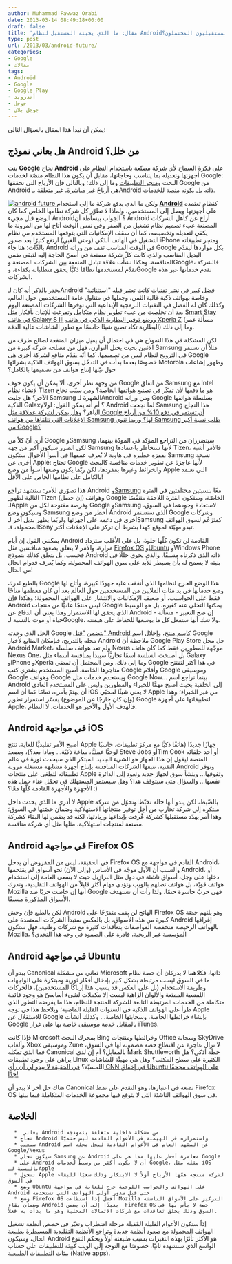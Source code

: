 ```yaml
---
author: Muhammad Fawwaz Orabi
date: 2013-03-14 08:49:18+00:00
draft: false
title: 'مقال: ما الذي يخبئه المستقبل لنظام Android؟ ومن هم منافسوه المستقبليون المحتملون؟'
type: post
url: /2013/03/android-future/
categories:
- Google
- مقالات
tags:
- Android
- Google
- Google Play
- أندرويد
- جوجل
- جوجل بلاي
---
```


يمكن أن نبدأ هذا المقال بالسؤال التالي:


## هل يعاني نموذج Android من خلل؟


بنت **Google** نجاح **Android** على فكرة السماح لأي شركة مصنّعة باستخدام النظام على أجهزتها وتعديله بما يتناسب وحاجاتها، مقابل أن يكون هذا النظام منصّة لخدمات Google: البحث و[متجر التطبيقات](http://www.it-scoop.com/tag/google-play/) وما إلى ذلك؛ وبالتالي فإن الأرباح التي تحققها Google من Android هي أرباحٌ غير مباشرة، غير متعلقة بـAndroid ذاته بل بكونه منصة للخدمات.

[![android future](http://www.it-scoop.com/wp-content/uploads/2013/03/android-future.png)
](http://www.it-scoop.com/wp-content/uploads/2013/03/android-future.png)
ولكن ما الذي يدفع شركة ما إلى استخدام **[Android](http://www.it-scoop.com/tag/android)** كنظام تعتمده على أجهزتها ويصل إلى المستخدمين، ولماذا لا تطوّر كل شركة نظامها الخاص كما كان الوضع قبل مجيء Android؟ الجواب ببساطة أن Android أزاح عن كاهل الشركات المصنعة عبء تصميم نظام تشغيل من الصفر وفي نفس الوقت أتاح لها من المرونة ما يكفي لتعديله وتخصيصه، كما أن سقف الإمكانيات التي يتوقعها المستخدم من نظام التشغيل في الهاتف الذكي (وحتى الغبي) ارتفع كثيرًا بعد صدور iPhone ومتجر تطبيقاته بالذّات؛ هنا جاء Android في الوقت المناسب تقف من ورائه Google بكل مواردها ليقدّم البديل المناسب والذي كانت كلّ شركة مصنعة في أمسّ الحاجة إليه لتبقى ضمن المنافسة. وهكذا نشأت علاقة تبادل المنفعة بين الشركات المصنعة وGoogle، فالشركة تقدّم لمستخدمها نظامًا ذكيًّا يحقق متطلباته بكفاءة، وGoogle تقدم خدماتها عبر هذه الشركات.

يجدر بالذكر أنه كان لـAndroid فضل كبير في نشر تقنيات كانت تعتبر قبله "استثنائية" وخاصة بهواتف ذكية غالية الثمن، وجعلها في متناول عامة المستخدمين حول العالم، وكذلك كان له الفضل في التقنيات البرمجية الإبداعية التي توفرها الشركات المصنعة اليوم بعد أن تخلصت من عبء تطوير نظام متكامل وتفرغت للإتيان بأفكار مثل [Smart Stay في هاتف Galaxy S III](http://www.samsung.com/global/galaxys3/smartstay.html) و[وضع توفير البطارية الذكي في هاتف Xperia Z](https://www.youtube.com/watch?v=Xa86s-tGHO4) (مسألة عمر البطارية تكاد تصبح شيئًا حاسمًا مع تطور الشاشات عالية الدقة) وما إلى ذلك.

لكن المشكلة في هذا النموذج هي في احتمال أن يميل ميزان المنفعة لصالح طرف من الاثنين بحيث يختل التوازن، فهل من مصلحة شركة كبيرة من Samsung مثلاً أن تستمر في الترويج لنظام ليس من تصميمها، كما أنّه يقدّم منافع لشركة أخرى هي Google خصوصًا بعدما بدأت في التدخّل بسوق الهواتف الذكية بشرائها Motorola وظهور إشاعات حول نيّتها إنتاج هواتف من تصميمها بالكامل؟

<!-- more -->

من وجهة نظر أخرى، ألا يمكن أن يكون خوف Google من اتفاق Samsung مع Intel لإنشاء نظام Tizen هو ما دفعها لأن تفكّر في تصنيع هواتفها الخاصة؟ ومن سبّب نجاح الآخر؟ هل جلبت Samsung الشهرة لـAndroid ومن ورائه Google بسلسلة هواتفها الذكية Galaxy؟ أم أنه يمكن القول: لولا Android لما نجحت Samsung هذا النجاح الباهر؟ و[هل يمكن لشركة عملاقة مثل Google أن تستمر في دفع 10% من أرباح الإعلانات التي تتلقاها من هواتف Samsung لها؟ وربما تنوي Samsung طلب نسبة أكبر من Google؟](http://readwrite.com/2013/02/26/the-danger-of-the-samsung-monster)

أرى أنّ كلاً من Google وSamsung سيتضرران من التراجع المؤكد في المودّة بينهما، لكن الضرر سيكون أكبر من جهة Samsung لأنها ستخاطر باعتمادها Tizen، فالأمر أشبه بقفزة خطيرة في هاوية لا يُعرف عمقها! في أسوأ الأحوال ستكون Samsung نسخة أخرى عن Apple: تحتاج Google لأنها عاجزة عن تطوير خدمات منافسة كالبحث والخرائط وغيرها بمفردها، لكن ربّما يكون وضعها أسوأ من وضع Apple التي تعتمد بالكامل على نظامها الخاص على الأقل!

هذا تصوّري للأمر: سنشهد تراجع Android و[Samsung](http://www.it-scoop.com/tag/Samsung/) معًا بنسبتين مختلفتين في الفترة التالية لظهور Tizen (إن حصل) وهواتف Google الخاصّة، وستكون الفترة اللاحقة متنفّسًا لـApple وفرصة مفتوحة لكل من Google وSamsung لاستعادة وجودهما في السوق، وسيكون وضع Samsung أخطر من وضع Android الذي ستستمر Google وشركات أخرى في دعمه على أجهزتها ولربّما يظهر بديل آخر لـSamsung كمتزعّم لسوق الهواتف المحمولة، فـSony تبدو مهيّئة لموقع كهذا بشرط أن تركز على الإعلانات أكثر.

يمكنني القول إن أيام Android القادمة لن تكون كلّها حلوة، بل على الأغلب ستزداد مرارة، والأمر لا يتعلق بصعود منافسين مثل [Firefox OS](http://www.it-scoop.com/2012/07/firefox-os/) و[Ubuntu](http://www.it-scoop.com/2013/01/ubuntu-phone-os/) وWindows Phone فحسب، بل يتعلق كذلك بنموذج Android ذاته الذي ذكرناه مسبقًا، والذي يحوي خللًا في بنيته لا يسمح له بأن يسيطر للأبد على سوق الهواتف المحمولة، وكما يُعرف فدوام الحال من الحال!

بالطبع تُدرك Google هذا الوضع الحرج لنظامها الذي أنفقت عليه جهودًا كبيرة، وأتاح لها وضع خدماتها في يد مئات الملايين من المستخدمين حول العالم بعد أن كان معظمها متاحًا فقط على الحواسيب، أو ضعيف الإمكانيات والانتشار على الهواتف المحمولة؛ وهكذا فإن Android ليس منتجًا عاديًّا من منتجات Google يمكنها التخلي عنه كغيره، بل هو الوسيط الذي يحقق لها الاستمرار وهذا يعني أن الدفاع عن Android - إن صح التعبير - مسألة حياة أو موت بالنسبة لـGoogle، ولا شك أنها ستفعل كل ما بوسعها للحفاظ على هيمنته.

الحل الذي وجدته Google يتضمن ["قتل" Android كاسم منتج](http://www.fabcapo.com/2013/02/google-has-killed-android-brand.html)، وإحلال اسم Google محله بالتدريج، فبإمكان المتابع لأخبار Android ملاحظة أن Google Play Store حل محل Android Market، ولم تعد هواتف سلسلة Nexus موجّهة للمطورين فقط كما كان هاتف Nexus One، بل أصبحت السلسة اسمًا تجاريًّا سيبدأ بمنافسة أسماء مثل Galaxy وiPhone وXperia وما إلى ذلك، ومن المحتمل أن تمضي Google في هذا أكثر لتفتتح متاجرها الخاصة. أصبح المستخدم يشتري كتب Google وأفلام Google وموسيقى Google وهواتف Google ويستخدم خدمات مثل Google Now... بينما تراجع اسم Android إلى الخلفية بحيث أصبح مهمًّا للخبراء والمطورين وليس على المستخدم العادي أن يهتمّ بأمره، تمامًا كما أن اسم iOS لا يعني شيئًا لمحبّي Apple من غير الخبراء؛ وهذا (وإن كان خارجًا عن الموضوع) يفسّر استمرار تطوير Google لتطبيقاتها على أجهزة Apple، فالهدف الأول والأخير هو الخدمات، لا النظام.


## Android في مواجهة iOS


أصبح الأمر تقليديًّا للغاية، تنتج Apple جهازًا جديدًا (هاتفًا ذكيًّا مع مركز تطبيقات، حاسبًا لوحيًّا عمليًّا، ساعة ذكيّة... وماذا بعد؟)، ويصعد Steve Jobs أوTim Cook أو أحد خلفائه المنصة ليقول إن هذا الجهاز هو الشيء الجديد المبتكر الذي سيحدث ثورة في عالم التقنية، تتبعها الشركات المنافسة بإنتاج أجهزة مشابهة مستغلة مرونة Android وتوفر تطبيقاته لتطغى على منتجات Apple وتفوقها... وينشأ سوق لجهاز جديد ونعود إلى الدائرة نفسها... والسؤال متى سيتوقف هذا؟ وهل سيستمر المستهلك في تحمّل عناء حمل هذه الأجهزة والأجهزة القادمة كلّها معًا؟ :)

لا أدري ما الذي يحدث داخل Apple بالضّبط، لكن يبدو أنها حالة تخبّط وتحوّل من شركة مبتكرة إلى شركة تحارب من أجل توفير منتجاتها الاستهلاكية وضمان حصّتها في السوق؛ وهذا أمر يهدّد مستقبلها كشركة عُرفت بإبداعها وريادتها، لكنه قد يضمن لها البقاء كشركة مصنعة لمنتجات استهلاكية، مثلها مثل أي شركة منافسة.


## Android في مواجهة Firefox OS


في الحقيقة، ليس من المفروض أن يدخل Firefox OS القادم في مواجهة مع Android، والسبب أن الأول موجّه في الأساس (وإلى الآن) نحو أسواق لم يقتحمها Android، أو دخلها على وجل، أسواق ناشئة في دول مثل البرازيل حيث لا يسعى العامة إلى استخدام هواتف قويّة، بل هواتف تصلهم بالويب وتؤدي مهام أكثر قليلاً من الهواتف التقليدية، وتدرك Mozilla أنها إن خاضت حربًا ضد Google فهي حربٌ خاسرة حتمًا، ولذا رأت أن تستهدف الأسواق المذكورة مسبقًا.

لكن بالطبع فإن وحش Android الهائج لن يقف متفرّجًا على Firefox OS وهو يلتهم حصّة كبيرة من هذه الأسواق، بل بالعكس ستبدأ الشركات المعتمدة على Android إغراقها بالهواتف الرخيصة منخفضة المواصفات بتعاقدات كثيرة مع شركات وطنية، فهل ستكون Mozilla، المؤسسة غير الربحية، قادرة على الصمود في وجه هذا التحدي؟


## Android في مواجهة Ubuntu


يبدو أن Canonical تعاني من مشكلة Microsoft ذاتها، فكلاهما لا يدركان أن حصة نظام ما في السوق ليست مرتبطة بشكل كبير بإدخال أفكار ثورية ومبتكرة على الواجهات وطريقة الاستخدام (بل على العكس قد يسبب هذا إرباكًا للمستخدمين)، فالحركات اللمسية الممتعة والألوان الزاهية ليست إلا مكملات لشيء أساسيّ هو وجود قائمة متكاملة من الخدمات المرتبطة التابعة للشركة المنتجة للنظام، هذا ما يفرضه التطور الذي طرأ على الهواتف الذكية في السنوات القليلة الماضية؛ ويلاحظ هذا في توجه Apple للاستقلال عن Google بإنشاء خرائطها الخاصة، وسحابتها الخاصة... وكذلك أنشأت Google بالمقابل خدمة موسيقى خاصة بها على غرار iTunes.

فإذا كانت Microsoft بمحرك البحث Bing وخرائطها ومنتجات Office وسحابة SkyDrive وألعاب Xbox وموسيقى Zune لا تزال عاجزة عن اقتطاع حصة مضمونة لها في السوق، فما الذي تمكله Canonical بالمقابل؟ أم إن لدى Mark Shuttleworth خطّة أذكى؟ هل يراهن على وجود تطبيقات Linux الكثيرة على سطح المكتب؟ وهل هي مهيئّة للشاشات اللمسيّة؟ [في الحقيقة لا يبدو لي أن رأي CNN في إخفاق Ubuntu على الهواتف مجحفًا جدًّا!](http://www.omgubuntu.co.uk/2013/01/cnn-predict-ubuntu-phone-wont-make-inroads)

هناك حل آخر لا يبدو أن Canonical تضعه في اعتبارها، وهو التقدم على نمط Firefox OS في سوق الهواتف الناشئة التي لا يتوقع فيها مجموعة الخدمات المتكاملة فيما بينها.


## الخلاصة





	  *  يعاني Android من مشكلة داخلية متعلقة بنموذجه
	  * نجاح Android واستمراره في الهيمنة في الأعوام القادمة ليس حتميًّا
	  * سيغيب Android عن المشهد العام في الأعوام القادمة ليحل محله اسم Google/Nexus
	  * سيكون تخلي Samsung عن Android مغامرة أخطر عليها مما هي على Google
	  * على Android أن لا يكون أكثر من وسيط لخدمات Google، مثله مثل iOS بالنسبة لـApple
	  * تتحول Apple لشركة منتجة همّها الأرباح أولاً لا الابتكار وذلك سعيًا للبقاء في السوق
	  * وضع Ubuntu على الهواتف والحواسب اللوحية حرج للغاية في مواجهة Android حتى قبل صدور أولى الهواتف التي تستخدمه
	  * وضع Firefox OS أفضل إذا استطاعت Mozilla التركيز على الأسواق الناشئة وضمان بقاء Android بعيدًا إلى أن يضمن  Firefox OS حصة لا بأس بها في السوق وذلك بخلق تعاقدات مع شركات الاتصالات المحلية وهو ما بدأت به فعلاً.

إذاً ستكون الأعوام القليلة المٌقبلة مرحلة اضطراب وتغيّر في حصص أنظمة تشغيل الهواتف المحمولة مع صعود أنظمة جديدة وتراجع الأنظمة التقليدية المسيطرة بطبيعة الحال، وسيكون Android هو الأكثر تأثرًا بهذه التغيرات بسبب طبيعته أولاً وبحكم التنوع الواسع الذي سنشهده ثانيًا، خصوصًا مع التوجه إلى الويب كبيئة للتطبيقات على حساب بيئات التطبيقات الطبيعية (Native apps).
